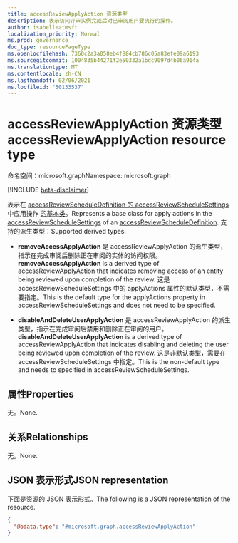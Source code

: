 ```yaml
---
title: accessReviewApplyAction 资源类型
description: 表示访问评审实例完成后对已审阅用户要执行的操作。
author: isabelleatmsft
localization_priority: Normal
ms.prod: governance
doc_type: resourcePageType
ms.openlocfilehash: 7360c2a3a058eb4f884cb786c05a83efe09a6193
ms.sourcegitcommit: 1004835b44271f2e50332a1bdc9097d4b06a914a
ms.translationtype: MT
ms.contentlocale: zh-CN
ms.lasthandoff: 02/06/2021
ms.locfileid: "50133537"
---
```

# <a name="accessreviewapplyaction-resource-type"></a><span data-ttu-id="eba3f-103">accessReviewApplyAction 资源类型</span><span class="sxs-lookup"><span data-stu-id="eba3f-103">accessReviewApplyAction resource type</span></span>

<span data-ttu-id="eba3f-104">命名空间：microsoft.graph</span><span class="sxs-lookup"><span data-stu-id="eba3f-104">Namespace: microsoft.graph</span></span>

[!INCLUDE [beta-disclaimer](../../includes/beta-disclaimer.md)]

<span data-ttu-id="eba3f-105">表示在 [accessReviewScheduleDefinition 的 accessReviewScheduleSettings](accessreviewschedulesettings.md) 中应用操作 [的基本类](accessreviewscheduledefinition.md)。</span><span class="sxs-lookup"><span data-stu-id="eba3f-105">Represents a base class for apply actions in the [accessReviewScheduleSettings](accessreviewschedulesettings.md) of an [accessReviewScheduleDefinition](accessreviewscheduledefinition.md).</span></span> <span data-ttu-id="eba3f-106">支持的派生类型：</span><span class="sxs-lookup"><span data-stu-id="eba3f-106">Supported derived types:</span></span>

- <span data-ttu-id="eba3f-107">**removeAccessApplyAction** 是 accessReviewApplyAction 的派生类型，指示在完成审阅后删除正在审阅的实体的访问权限。</span><span class="sxs-lookup"><span data-stu-id="eba3f-107">**removeAccessApplyAction** is a derived type of accessReviewApplyAction that indicates removing access of an entity being reviewed upon completion of the review.</span></span> <span data-ttu-id="eba3f-108">这是 accessReviewScheduleSettings 中的 applyActions 属性的默认类型，不需要指定。</span><span class="sxs-lookup"><span data-stu-id="eba3f-108">This is the default type for the applyActions property in accessReviewScheduleSettings and does not need to be specified.</span></span>

- <span data-ttu-id="eba3f-109">**disableAndDeleteUserApplyAction** 是 accessReviewApplyAction 的派生类型，指示在完成审阅后禁用和删除正在审阅的用户。</span><span class="sxs-lookup"><span data-stu-id="eba3f-109">**disableAndDeleteUserApplyAction** is a derived type of accessReviewApplyAction that indicates disabling and deleting the user being reviewed upon completion of the review.</span></span> <span data-ttu-id="eba3f-110">这是非默认类型，需要在 accessReviewScheduleSettings 中指定。</span><span class="sxs-lookup"><span data-stu-id="eba3f-110">This is the non-default type and needs to specified in accessReviewScheduleSettings.</span></span>

## <a name="properties"></a><span data-ttu-id="eba3f-111">属性</span><span class="sxs-lookup"><span data-stu-id="eba3f-111">Properties</span></span>
<span data-ttu-id="eba3f-112">无。</span><span class="sxs-lookup"><span data-stu-id="eba3f-112">None.</span></span>

## <a name="relationships"></a><span data-ttu-id="eba3f-113">关系</span><span class="sxs-lookup"><span data-stu-id="eba3f-113">Relationships</span></span>
<span data-ttu-id="eba3f-114">无。</span><span class="sxs-lookup"><span data-stu-id="eba3f-114">None.</span></span>


## <a name="json-representation"></a><span data-ttu-id="eba3f-115">JSON 表示形式</span><span class="sxs-lookup"><span data-stu-id="eba3f-115">JSON representation</span></span>
<span data-ttu-id="eba3f-116">下面是资源的 JSON 表示形式。</span><span class="sxs-lookup"><span data-stu-id="eba3f-116">The following is a JSON representation of the resource.</span></span>
<!-- {
  "blockType": "resource",
  "@odata.type": "microsoft.graph.accessReviewApplyAction"
}
-->
``` json
{
  "@odata.type": "#microsoft.graph.accessReviewApplyAction"
}
```

<!--
{
  "type": "#page.annotation",
  "description": "accessReviewApplyAction resource",
  "keywords": "",
  "section": "documentation",
  "tocPath": "",
  "suppressions": []
}
-->
